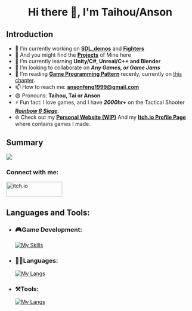 ## <h1 align="center">Hi there 👋, I'm Taihou/Anson </h1>

## Introduction
<!-- - 🤔 I’m looking for help with ... -->
<!-- - 💬 Ask me about ... -->
- 🔭 I’m currently working on [**SDL_demos**](https://github.com/TaihouAnF/SDL_Demos) and [**Fighters**](https://github.com/TaihouAnF/Fighters)
- 👀 And you might find the [**Projects**](https://github.com/TaihouAnF/TaihouAnF/blob/main/Collection/ListofContent.md) of Mine here
- 🌱 I’m currently learning **Unity/C#, Unreal/C++ and Blender**
- 👯 I’m looking to collaborate on ***Any Games, or Game Jams***
- 📖 I'm reading [**Game Programming Pattern**](https://gameprogrammingpatterns.com/) recenly, currently on [this chapter](https://gameprogrammingpatterns.com/flyweight.html).
- 📫 How to reach me: **ansonfeng1999@gmail.com**
- 😄 Pronouns: **Taihou, Tai or Anson**
- ⚡ Fun fact: I love games, and I have ***2000hr+*** on the Tactical Shooter [***Rainbow 6 Siege***](https://www.ubisoft.com/en-ca/game/rainbow-six/siege).
- 🌐 Check out my [**Personal Website (WIP)**](https://taihouanf.github.io) And my [**Itch.io Profile Page**](https://taihoudesu.itch.io/) where contains games I made.

## Summary

![](http://github-profile-summary-cards.vercel.app/api/cards/profile-details?username=TaihouAnF&theme=tokyonight) <!-- ![](http://github-profile-summary-cards.vercel.app/api/cards/stats?username=TaihouAnF&theme=tokyonight) -->

### Connect with me: 
 <a href="https://taihoudesu.itch.io/" target="_blank" rel="noreferrer"> <img src="https://github.com/TaihouAnF/TaihouAnF/blob/main/assets/itchio-logo-black.png" alt="itch.io" width="150" height="40"/> </a>

## Languages and Tools:
* ### 🎮Game Development:
    [![My Skills](https://skillicons.dev/icons?i=unity,unreal,blender)](https://skillicons.dev)
* ### 👩‍💻Languages:
    [![My Langs](https://skillicons.dev/icons?i=c,cpp,cs,py,java,js,html,css,go,kotlin,mysql)](https://skillicons.dev)
* ### ⚒Tools:
    [![My Langs](https://skillicons.dev/icons?i=vscode,visualstudio,git,vite,flask,nodejs,spring)](https://skillicons.dev)

